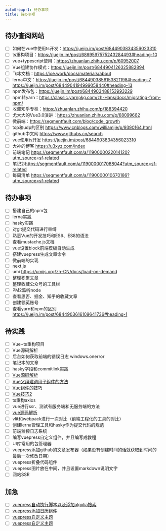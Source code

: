```yaml
---
autoGroup-1: 待办事项
title: 待办事项
---
```


## 待办查阅网站
- [ ] 如何在vue中使用ts开发：https://juejin.im/post/6844903834356023310
- [ ] ts重构项目：https://juejin.im/post/6869597575243284493#heading-10
- [ ] vue+typescript使用：https://zhuanlan.zhihu.com/p/60952007
- [ ] Vue组建协作模式：https://juejin.im/post/6844904126325882894
- [ ] 飞冰文档：https://ice.work/docs/materials/about
- [ ] lerna中文：https://juejin.im/post/6844903856153821198#heading-7
https://juejin.im/post/6844904194999058440#heading-13
- [ ] npm发布包：https://juejin.im/post/6844903488153993229
- [ ] npm转yarn：https://classic.yarnpkg.com/zh-Hans/docs/migrating-from-npm/
- [ ] 收藏知乎专栏：https://zhuanlan.zhihu.com/p/188394420
- [ ] 尤大大的Vue3.0演讲：https://zhuanlan.zhihu.com/p/68099662
- [ ] 微前端：https://segmentfault.com/blog/code_growth
- [ ] tcp和udp的区别 https://www.cnblogs.com/williamjie/p/9390164.html
- [ ] github中文网 https://www.githubs.cn/search
- [ ] vue使用ts开发 https://juejin.im/post/6844903834356023310
- [ ] 大神的博客 https://u3xyz.com/index
- [ ] 前端笔记 https://segmentfault.com/a/1190000022014120?utm_source=sf-related
- [ ] 笔记2:https://segmentfault.com/a/1190000017088044?utm_source=sf-related
- [ ] 每周清单 https://segmentfault.com/a/1190000010670186?utm_source=sf-related

## 待办事项

- [ ] 搭建自己的npm包
- [ ] lerna实践
- [ ] hasky实践
- [ ] 对git提交代码进行束缚
- [ ] 熟悉Vue的开发技巧和ES6、ES8的语法
- [ ] 查看mustache.js文档
- [ ] vue设置block前端模板自动生成
- [ ] 搭建vuepress生成文章命令
- [ ] 微前端的实现
- [ ] next.js
- [ ] umi https://umijs.org/zh-CN/docs/load-on-demand
- [ ] 整理积累文章
- [ ] 整理收藏公众号的工具栏
- [ ] PM2监听node
- [ ] 查看思否、掘金、知乎的收藏文章
- [ ] 创建领英账号
- [ ] 查看yarn和npm的区别 https://juejin.im/post/6844903616109641736#heading-1

## 待实践
- [ ] Vue+ts重构项目
- [ ] Vue源码解析
- [ ] 后台如何获取前端的错误日志 windows.onerror
- [ ] 笔记本的文章
- [ ] hasky字段和commitlink实践
- [ ] [Vue源码解析](http://www.mawen.co/question/1133?utm_campaign=PC&utm_medium=cpc&utm_source=PC&gio_link_id=GR4bqpao)
- [ ] [Vue父组建调用子组件的方法](https://www.cnblogs.com/yuzhongyu/p/10825824.html)
- [ ] [Vue组件的技巧](https://juejin.im/post/6844904196626448391#heading-1)
- [ ] [Vue技巧2](https://juejin.im/post/6844904191224184840#heading-0)
- [ ] ts重构axios
- [ ] vue进行ssr、测试有服务端和无服务端的方法
- [ ] [vue源码解析](https://juejin.im/post/6844904181443067912)
- [ ] vlit和webpack进行一次对比（前端工程化的工具的对比）
- [ ] 创建lerna管理工具和hasky作为提交代码的规范
- [ ] 前端监控日志系统
- [ ] 编写vuepress自定义组件，并且编写成教程
- [ ] UI库常用的包管理器
- [ ] vuepress添加github的文章发布器（如果没有创建时间的话就获取到时间的最后一次修改日期）
- [ ] vuepress折叠代码组件
- [ ] vuepress图片放在中间，并且设置markdown说明文字
- [ ] 网站SSR

## 加急
- [ ] [vuepress自动执行脚本以及添加algolia搜索](https://segmentfault.com/a/1190000017055963)
- [ ] [vuepress添加日历组件](https://blog.csdn.net/cungudafa/article/details/106420842)
- [ ] [vuepress自定义主题](https://juejin.im/post/6844903842375532558#heading-54)
- [ ] [vuepress自定义主题](https://www.jianshu.com/p/7cc7f3f7cae9)